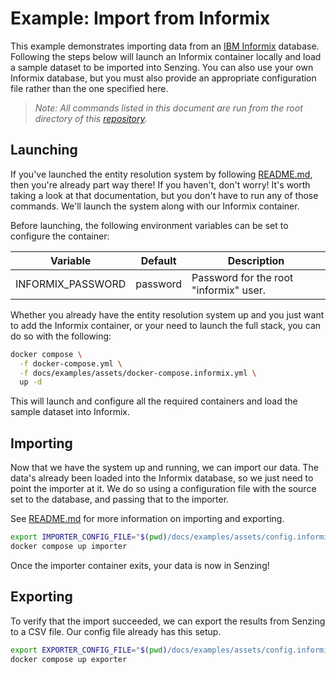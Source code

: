 # Example: Import from Informix

This example demonstrates importing data from an [IBM Informix][informix]
database. Following the steps below will launch an Informix container locally
and load a sample dataset to be imported into Senzing. You can also use your own
Informix database, but you must also provide an appropriate configuration file
rather than the one specified here.

> _Note: All commands listed in this document are run from the root directory of
> this [repository][repo]._

## Launching

If you've launched the entity resolution system by following
[README.md][readme:launching], then you're already part way there! If you haven't,
don't worry! It's worth taking a look at that documentation, but you don't have
to run any of those commands. We'll launch the system along with our Informix
container.

Before launching, the following environment variables can be set to configure
the container:

| Variable          | Default  | Description                            |
|-------------------|----------|----------------------------------------|
| INFORMIX_PASSWORD | password | Password for the root "informix" user. |

Whether you already have the entity resolution system up and you just want to
add the Informix container, or your need to launch the full stack, you can do so
with the following:

```bash
docker compose \
  -f docker-compose.yml \
  -f docs/examples/assets/docker-compose.informix.yml \
  up -d
```

This will launch and configure all the required containers and load the sample
dataset into Informix.

## Importing

Now that we have the system up and running, we can import our data. The data's
already been loaded into the Informix database, so we just need to point the
importer at it. We do so using a configuration file with the source set to the 
database, and passing that to the importer.

See [README.md][readme:import] for more information on importing and exporting. 

```bash
export IMPORTER_CONFIG_FILE="$(pwd)/docs/examples/assets/config.informix.yml"
docker compose up importer
```

Once the importer container exits, your data is now in Senzing!

## Exporting

To verify that the import succeeded, we can export the results from Senzing
to a CSV file. Our config file already has this setup.

```bash
export EXPORTER_CONFIG_FILE="$(pwd)/docs/examples/assets/config.informix.yml"
docker compose up exporter
```

[informix]: https://www.ibm.com/products/informix
[readme:import]: ../../README.md#importing--exporting
[readme:launching]: ../../README.md#launching
[repo]: https://github.com/codeforamerica/cmr-entity-resolution
